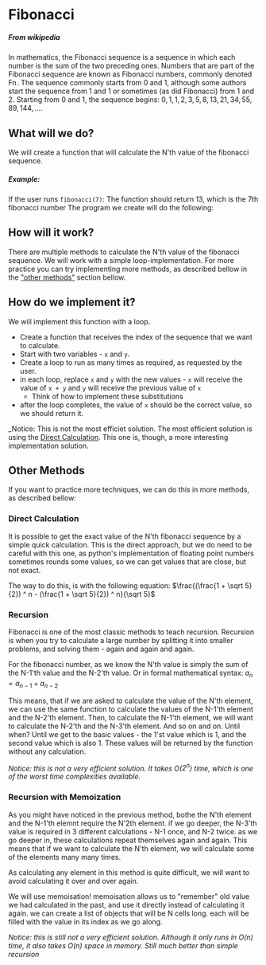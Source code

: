 # Fibonacci
##### From wikipedia
In mathematics, the Fibonacci sequence is a sequence in which each number is the sum of the two preceding ones. Numbers that are part of the Fibonacci sequence are known as Fibonacci numbers, commonly denoted Fn . The sequence commonly starts from 0 and 1, although some authors start the sequence from 1 and 1 or sometimes (as did Fibonacci) from 1 and 2. Starting from 0 and 1, the sequence begins:
$0, 1, 1, 2, 3, 5, 8, 13, 21, 34, 55, 89, 144, ....$

## What will we do?
We will create a function that will calculate the N'th value of the fibonacci sequence.

##### Example:
If the user runs `fibonacci(7)`:
The function should return 13, which is the 7th fibonacci number
The program we create will do the following:

## How will it work?
There are multiple methods to calculate the N'th value of the fibonacci sequence. We will work with a simple loop-implementation. For more practice you can try implementing more methods, as described bellow in the ["other methods"](#othermethods) section bellow.

## How do we implement it?
We will implement this function with a loop.
- Create a function that receives the index of the sequence that we want to calculate.
- Start with two variables - `x` and `y`.
- Create a loop to run as many times as required, as requested by the user.
- in each loop, replace `x` and `y` with the new values - `x` will receive the value of `x + y` and `y` will receive the previous value of `x`
  - Think of how to implement these substitutions
- after the loop completes, the value of `x` should be the correct value, so we should return it.

_Notice: This is not the most efficiet solution. The most efficient solution is using the [Direct Calculation](#direct). This one is, though, a more interesting implementation solution.

## <a name="othermethods">Other Methods</a>
If you want to practice more techniques, we can do this in more methods, as described bellow:
### <a name="direct">Direct Calculation</a>
It is possible to get the exact value of the N'th fibonacci sequence by a simple quick calculation.
This is the direct approach, but we do need to be careful with this one, as python's implementation of floating point numbers sometimes rounds some values, so we can get values that are close, but not exact.

The way to do this, is with the following equation:
$\frac{(\frac{1 + \sqrt 5}{2}) ^ n - (\frac{1 + \sqrt 5}{2}) ^ n}{\sqrt 5}$

### Recursion
Fibonacci is one of the most classic methods to teach recursion.
Recursion is when you try to calculate a large number by splitting it into smaller problems, and solving them - again and again and again.

For the fibonacci number, as we know the N'th value is simply the sum of the N-1'th value and the N-2'th value. Or in formal mathematical syntax:
$a_n = a_{n-1} + a_{n-2}$

This means, that if we are asked to calculate the value of the N'th element, we can use the same function to calculate the values of the N-1'th element and the N-2'th element.
Then, to calculate the N-1'th element, we will want to calculate the N-2'th and the N-3'th element. And so on and on.
Until when? Until we get to the basic values - the 1'st value which is 1, and the second value which is also 1. These values will be returned by the function without any calculation.

_Notice: this is not a very efficient solution. It takes O($2^n$) time, which is one of the worst time complexities available._

### Recursion with Memoization
As you might have noticed in the previous method, bothe the N'th element and the N-1'th elemnt require the N'2th element. if we go deeper, the N-3'th value is required in 3 different calculations - N-1 once, and N-2 twice. 
as we go deeper in, these calculations repeat themselves again and again.
This means that if we want to calculate the N'th element, we will calculate some of the elements many many times. 

As calculating any element in this method is quite difficult, we will want to avoid calculating it over and over again.

We will use memoisation!
memoisation allows us to "remember" old value we had calculated in the past, and use it directly instead of calculating it again.
we can create a list of objects that will be N cells long. each will be filled with the value in its index as we go along.

_Notice: this is still not a very efficient solution. Although it only runs in O(n) time, it also takes O(n) space in memory. Still much better than simple recursion_